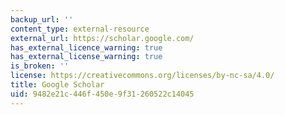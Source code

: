 ```yaml
---
backup_url: ''
content_type: external-resource
external_url: https://scholar.google.com/
has_external_licence_warning: true
has_external_license_warning: true
is_broken: ''
license: https://creativecommons.org/licenses/by-nc-sa/4.0/
title: Google Scholar
uid: 9482e21c-446f-450e-9f31-260522c14045
---
```

